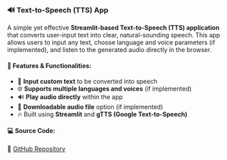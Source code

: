 ### 🔊 Text-to-Speech (TTS) App &nbsp; <i class="fas fa-volume-up"></i>

A simple yet effective **Streamlit-based Text-to-Speech (TTS) application** that converts user-input text into clear, natural-sounding speech. This app allows users to input any text, choose language and voice parameters (if implemented), and listen to the generated audio directly in the browser.

#### 🔧 **Features & Functionalities:**
- 📝 **Input custom text** to be converted into speech
- 🌐 **Supports multiple languages and voices** (if implemented)
- 🔊 **Play audio directly** within the app
- 💾 **Downloadable audio file** option (if implemented)
- 🔥 Built using **Streamlit** and **gTTS (Google Text-to-Speech)**
#### 💻 **Source Code:**  
🔗 [GitHub Repository](https://github.com/hammadhanif267/python_for_data_science/tree/main/13_streamlit/12_text_to_speech)
